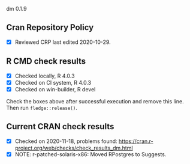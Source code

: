 dm 0.1.9

## Cran Repository Policy

- [x] Reviewed CRP last edited 2020-10-29.

## R CMD check results

- [x] Checked locally, R 4.0.3
- [x] Checked on CI system, R 4.0.3
- [x] Checked on win-builder, R devel

Check the boxes above after successful execution and remove this line. Then run `fledge::release()`.

## Current CRAN check results

- [x] Checked on 2020-11-18, problems found: https://cran.r-project.org/web/checks/check_results_dm.html
- [x] NOTE: r-patched-solaris-x86: Moved RPostgres to Suggests.
